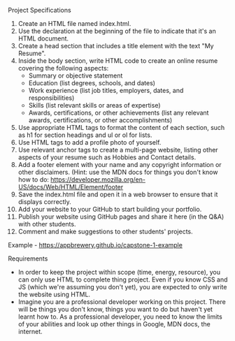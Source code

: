 Project Specifications
1. Create an HTML file named index.html.
2. Use the <!DOCTYPE html> declaration at the beginning of the file to indicate that it's an HTML document.
3. Create a head section that includes a title element with the text "My Resume".
4. Inside the body section, write HTML code to create an online resume covering the following aspects:
    - Summary or objective statement
    - Education (list degrees, schools, and dates)
    - Work experience (list job titles, employers, dates, and responsibilities)
    - Skills (list relevant skills or areas of expertise)
    - Awards, certifications, or other achievements (list any relevant awards, certifications, or other accomplishments)
5. Use appropriate HTML tags to format the content of each section, such as h1 for section headings and ul or ol for lists.
6. Use HTML tags to add a profile photo of yourself.
7. Use relevant anchor tags to create a multi-page website, listing other aspects of your resume such as Hobbies and Contact details.
8. Add a footer element with your name and any copyright information or other disclaimers. (Hint: use the MDN docs for things you don't know how to do: https://developer.mozilla.org/en-US/docs/Web/HTML/Element/footer
9. Save the index.html file and open it in a web browser to ensure that it displays correctly.
10. Add your website to your GitHub to start building your portfolio.
11. Publish your website using GitHub pages and share it here (in the Q&A) with other students.
12. Comment and make suggestions to other students' projects.

Example - https://appbrewery.github.io/capstone-1-example

Requirements
- In order to keep the project within scope (time, energy, resource), you can only use HTML to complete thing project. Even if you know CSS and JS (which we're assuming you don't yet), you are expected to only write the website using HTML.
- Imagine you are a professional developer working on this project. There will be things you don't know, things you want to do but haven't yet learnt how to. As a professional developer, you need to know the limits of your abilities and look up other things in Google, MDN docs, the internet.
